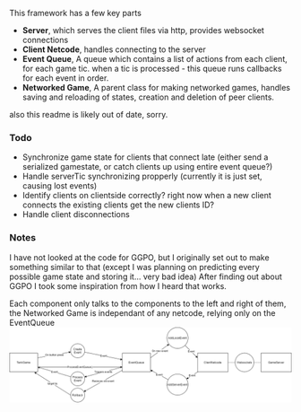 This framework has a few key parts
* __Server__, which serves the client files via http, provides websocket connections
* __Client Netcode__, handles connecting to the server
* __Event Queue__, A queue which contains a list of actions from each client, for each game tic. when a tic is processed - this queue runs callbacks for each event in order.
* __Networked Game__, A parent class for making networked games, handles saving and reloading of states, creation and deletion of peer clients.

also this readme is likely out of date, sorry.

### Todo
* Synchronize game state for clients that connect late (either send a serialized gamestate, or catch clients up using entire event queue?)
* Handle serverTic synchronizing propperly (currently it is just set, causing lost events)
* Identify clients on clientside correctly? right now when a new client connects the existing clients get the new clients ID?
* Handle client disconnections

### Notes
I have not looked at the code for GGPO, but I originally set out to make something similar to that (except I was planning on predicting every possible game state and storing it... very bad idea)
After finding out about GGPO I took some inspiration from how I heard that works.

Each component only talks to the components to the left and right of them, the Networked Game is independant of any netcode, relying only on the EventQueue
![Current Architecture](/notes/Iteration3.png)
